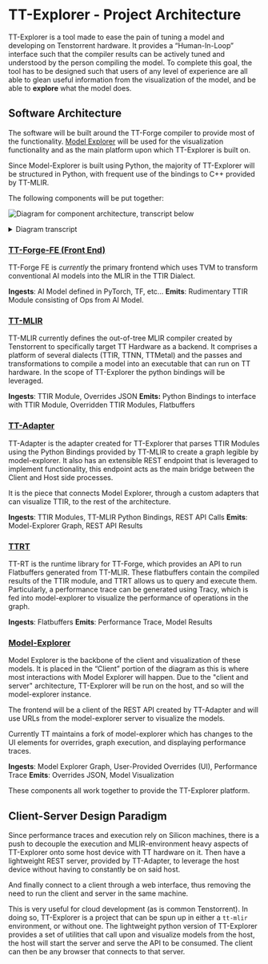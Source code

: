 # TT-Explorer - Project Architecture

TT-Explorer is a tool made to ease the pain of tuning a model and developing on Tenstorrent hardware. It provides a “Human-In-Loop” interface such that the compiler results can be actively tuned and understood by the person compiling the model. To complete this goal, the tool has to be designed such that users of any level of experience are all able to glean useful information from the visualization of the model, and be able to **explore** what the model does.

## Software Architecture

The software will be built around the TT-Forge compiler to provide most of the functionality. [Model Explorer](https://github.com/google-ai-edge/model-explorer) will be used for the visualization functionality and as the main platform upon which TT-Explorer is built on.

Since Model-Explorer is built using Python, the majority of TT-Explorer will be structured in Python, with frequent use of the bindings to C++ provided by TT-MLIR.

The following components will be put together:

![Diagram for component architecture, transcript below](https://github.com/user-attachments/assets/f996af27-8b66-4579-a6d6-ded57cbe89d1)

<details>
<summary>Diagram transcript</summary>

> Horizontal group labeled "Host side" at the top, with nodes from left to right connected to each other by arrows, and at the end connected to the next group.
> The nodes are:
>
> - "AI Model", with an arrow labeled "Model binary file" to the next node.
> - "TVM", with an arrow labeled "PyBUDA Graph" to the next node.
> - "TT-Forge-FE", with an unlabeled arrow to the next node.
> - "TT-MLIR", with an arrow labeled "MLIR file (.ttir, etc...)" to the "TT-Adapter" node on the next group.
>
> Vertical group at the right side, unlabeled, with nodes from top down connected to each other by arrows, and with some arrows going to the next group.
> The group intersects with the "Host side" group at the "TT-MLIR" node.
> The nodes are:
>
> - "TT-Adapter", with an arrow labeled "Flatbuffer w/ Model Binary" to the next node, an arrow labeled "Overrides JSON (to apply)" to the previous node, and an arrow labeled "HTTPS API (Overrides, MLIR -> JSON, etc...)" to and from the "Model Explorer" node on the next group.
> - "TTRT", with an arrow labeled "HTTPS Server Call" to the next node.
> - "Tracy Results", with an arrow labeled "Performance Trace" to the "UI" node on the next group.
>
> Rectangular group labeled "Client Side", below "Host side" and left of unlabeled group, with interconected nodes by arrows, and with some arrows going to the previous group.
> The nodes are:
>
> - "Model Explorer", with an arrow labeled "HTTPS API (Overrides, MLIR -> JSON, etc...)" to and from the "TT-Adapter" node on the previous group, and an arrow labeled "Overrides (legal configurations)" to and from the next node.
> - "UI", with an arrow labeled "Performance Trace" coming from the "Tracy Results" node on the previous group, an arrow labeled "Overrides (legal configurations)" to and from the previous node, and an unlabeled arrow going to the next node.
> - "Notebook", with an arrow labeled "Scripted Overrides" going to the "Model Explorer" node on this group.

</details>

### [TT-Forge-FE (Front End)](https://docs.tenstorrent.com/tt-forge-fe/)

TT-Forge FE is _currently_ the primary frontend which uses TVM to transform conventional AI models into the MLIR in the TTIR Dialect.

**Ingests**: AI Model defined in PyTorch, TF, etc…
**Emits**: Rudimentary TTIR Module consisting of Ops from AI Model.

### [TT-MLIR](https://docs.tenstorrent.com/tt-mlir/overview.html)

TT-MLIR currently defines the out-of-tree MLIR compiler created by Tenstorrent to specifically target TT Hardware as a backend. It comprises a platform of several dialects (TTIR, TTNN, TTMetal) and the passes and transformations to compile a model into an executable that can run on TT hardware. In the scope of TT-Explorer the python bindings will be leveraged.

**Ingests**: TTIR Module, Overrides JSON
**Emits:** Python Bindings to interface with TTIR Module, Overridden TTIR Modules, Flatbuffers

### [TT-Adapter](https://github.com/tenstorrent/tt-mlir/tree/main/tools/explorer/tt_adapter)

TT-Adapter is the adapter created for TT-Explorer that parses TTIR Modules using the Python Bindings provided by TT-MLIR to create a graph legible by model-explorer. It also has an extensible REST endpoint that is leveraged to implement functionality, this endpoint acts as the main bridge between the Client and Host side processes.

It is the piece that connects Model Explorer, through a custom adapters that can visualize TTIR, to the rest of the architecture.

**Ingests**: TTIR Modules, TT-MLIR Python Bindings, REST API Calls
**Emits**: Model-Explorer Graph, REST API Results

### [TTRT](https://docs.tenstorrent.com/tt-mlir/ttrt.html)

TT-RT is the runtime library for TT-Forge, which provides an API to run Flatbuffers generated from TT-MLIR. These flatbuffers contain the compiled results of the TTIR module, and TTRT allows us to query and execute them. Particularly, a performance trace can be generated using Tracy, which is fed into model-explorer to visualize the performance of operations in the graph.

**Ingests**: Flatbuffers
**Emits**: Performance Trace, Model Results

### [Model-Explorer](https://github.com/tenstorrent/model-explorer)

Model Explorer is the backbone of the client and visualization of these models. It is placed in the “Client” portion of the diagram as this is where most interactions with Model Explorer will happen. Due to the "client and server" architecture, TT-Explorer will be run on the host, and so will the model-explorer instance.

The frontend will be a client of the REST API created by TT-Adapter and will use URLs from the model-explorer server to visualize the models.

Currently TT maintains a fork of model-explorer which has changes to the UI elements for overrides, graph execution, and displaying performance traces.

**Ingests**: Model Explorer Graph, User-Provided Overrides (UI), Performance Trace
**Emits**: Overrides JSON, Model Visualization

These components all work together to provide the TT-Explorer platform.

## Client-Server Design Paradigm

Since performance traces and execution rely on Silicon machines, there is a push to decouple the execution and MLIR-environment heavy aspects of TT-Explorer onto some host device with TT hardware on it. Then have a lightweight REST server, provided by TT-Adapter, to leverage the host device without having to constantly be on said host.

And finally connect to a client through a web interface, thus removing the need to run the client and server in the same machine.

This is very useful for cloud development (as is common Tenstorrent). In doing so, TT-Explorer is a project that can be spun up in either a `tt-mlir` environment, or without one. The lightweight python version of TT-Explorer provides a set of utilities that call upon and visualize models from the host, the host will start the server and serve the API to be consumed. The client can then be any browser that connects to that server.

